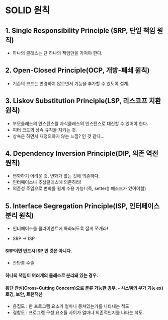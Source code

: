 # SOLID 원칙 

## 1. Single Responsibility Principle (SRP, 단일 책임 원칙)
- 하나의 클래스는 단 하나의 책임만을 가져야 한다.

## 2. Open-Closed Principle(OCP, 개방-폐쇄 원칙)
- 기존의 코드는 변경하지 않으면서 기능을 추가할 수 있도록 설계.

## 3. Liskov Substitution Principle(LSP, 리스코프 치환 원칙)
- 부모클래스의 인스턴스를 자식클래스의 인스턴스로 대신할 수 있어야 한다.
- 피터 코드의 상속 규칙을 지키는 것.
- 상속은 하면서 재정의하지 않는 느낌? 인 것 같다...

## 4. Dependency Inversion Principle(DIP, 의존 역전 원칙)
- 변화하기 어려운 것, 변화가 없는 것에 의존하다.
- 인터페이스나 추상클래스에 의존하라!
- 의존성 주입으로 변화를 쉽게 수용 가능! (즉, setter() 메소드가 있어야함)

## 5. Interface Segregation Principle(ISP, 인터페이스 분리 원칙)
- 인터페이스를 클라이언트에 특화되도록 잘게 쪼개라!


- SRP -> ISP
#### SRP이면 반드시 ISP 인 것은 아니다.

- 산탄총 수술
#### 하나의 책임이 여러개의 클래스로 분리돼 있는 경우. 
#### 횡단 관심(Cross-Cutting Concern)으로 분류 가능한 경우.  - 시스템의 부가 기능 ex) 로깅, 보안, 트랜잭션

- 응집도 : 한 프로그램 요소가 얼마나 뭉쳐있는가를 나타내는 척도
- 결합도 : 프로그램 구성 요소들 사이가 얼마나 의존적인지를 나타는 척도.
